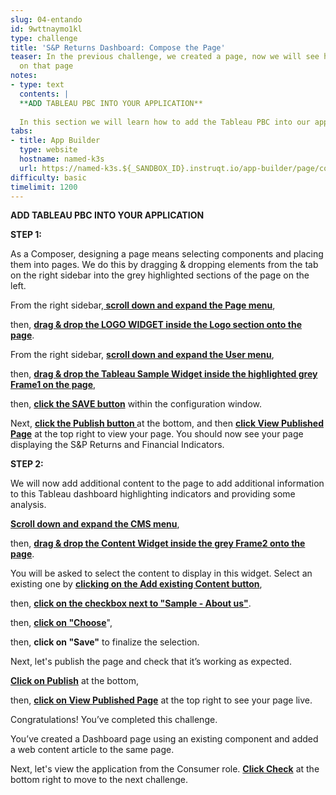 ```yaml
---
slug: 04-entando
id: 9wttnaymo1kl
type: challenge
title: 'S&P Returns Dashboard: Compose the Page'
teaser: In the previous challenge, we created a page, now we will see how to add content
  on that page
notes:
- type: text
  contents: |
  **ADD TABLEAU PBC INTO YOUR APPLICATION**
  
  In this section we will learn how to add the Tableau PBC into our application.
tabs:
- title: App Builder
  type: website
  hostname: named-k3s
  url: https://named-k3s.${_SANDBOX_ID}.instruqt.io/app-builder/page/configuration/s_p_tableau
difficulty: basic
timelimit: 1200
---
```

**ADD TABLEAU PBC INTO YOUR APPLICATION**

**STEP 1:**

As a Composer, designing a page means selecting components and placing them into pages. We do this by dragging & dropping elements from the tab on the right sidebar into the grey highlighted sections of the page on the left.  

From the right sidebar,**<span style="text-decoration:underline;"> scroll down and expand the Page menu</span>**, 

then, **<span style="text-decoration:underline;">drag & drop the LOGO WIDGET inside the Logo section onto the page</span>**.

From the right sidebar, **<span style="text-decoration:underline;">scroll down and expand the User menu</span>**, 

then, **<span style="text-decoration:underline;">drag & drop the Tableau Sample Widget inside the highlighted grey Frame1 on the page</span>**, 

then, **<span style="text-decoration:underline;">click the SAVE button</span>** within the configuration window.

Next, **<span style="text-decoration:underline;">click the Publish button </span>** at the bottom, and then **<span style="text-decoration:underline;">click View Published Page</span>** at the top right to view your page.  You should now see your page displaying the S&P Returns and Financial Indicators.

**STEP 2:**

We will now add additional content to the page to add additional information to this Tableau dashboard highlighting indicators and providing some analysis.

**<span style="text-decoration:underline;">Scroll down and expand the CMS menu</span>**,

then, **<span style="text-decoration:underline;">drag & drop the Content Widget inside the grey Frame2 onto the page</span>**.

You will be asked to select the content to display in this widget. Select an existing one by **<span style="text-decoration:underline;">clicking on the Add existing Content button</span>**, 

then, **<span style="text-decoration:underline;">click on the checkbox next to "Sample - About us"</span>**. 

then, **<span style="text-decoration:underline;">click on "Choose</span>**", 

then, **click on "Save"** to finalize the selection.

Next, let's publish the page and check that it’s working as expected.

**<span style="text-decoration:underline;">Click on Publish</span>** at the bottom, 

then, **<span style="text-decoration:underline;">click on View Published Page</span>** at the top right to see your page live.  

Congratulations! You’ve completed this challenge.

You’ve created a Dashboard page using an existing component and added a web content article to the same page. 

Next, let's view the application from the Consumer role. **<span style="text-decoration:underline;">Click Check</span>** at the bottom right to move to the next challenge.
